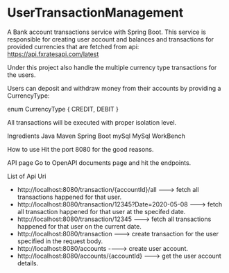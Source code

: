 # UserTransactionManagement
A Bank account transactions service with Spring Boot. This service is responsible for creating user account and balances and transactions for provided currencies that are fetched from api:
https://api.fxratesapi.com/latest

Under this project also handle the multiple currency type transactions for the users.

Users can deposit and withdraw money from their accounts by providing a CurrencyType:

enum CurrencyType 
{
CREDIT, DEBIT
}

All transactions will be executed with proper isolation level.

Ingredients
Java
Maven 
Spring Boot
mySql
MySql WorkBench

How to use
Hit the port 8080 for the good reasons.

API page
Go to OpenAPI documents page and hit the endpoints.

List of Api Uri
* http://localhost:8080/transaction/{accountId}/all ---> fetch all transactions happened for that user.
* http://localhost:8080/transaction/12345?Date=2020-05-08  ---> fetch all transaction happened for that user at the specifed date.
* http://localhost:8080/transaction/12345  ---> fetch all transactions happened for that user on the current date.
* http://localhost:8080/transaction ---> create transaction for the user specified in the request body.
* http://localhost:8080/accounts  ----> create user account.
* http://localhost:8080/accounts/{accountId}  ---> get the user account details.
